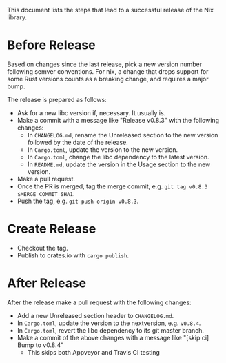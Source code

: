 This document lists the steps that lead to a successful release of the Nix
library.

# Before Release

Based on changes since the last release, pick a new version number
following semver conventions. For nix, a change that drops support for
some Rust versions counts as a breaking change, and requires a major bump.

The release is prepared as follows:

- Ask for a new libc version if, necessary. It usually is.
- Make a commit with a message like "Release v0.8.3" with the following
  changes:
  - In `CHANGELOG.md`, rename the Unreleased section to the new version
    followed by the date of the release.
  - In `Cargo.toml`, update the version to the new version.
  - In `Cargo.toml`, change the libc dependency to the latest version.
  - In `README.md`, update the version in the Usage section to the new
    version.
- Make a pull request.
- Once the PR is merged, tag the merge commit, e.g. `git tag v0.8.3
  $MERGE_COMMIT_SHA1`.
- Push the tag, e.g. `git push origin v0.8.3`.

# Create Release

- Checkout the tag.
- Publish to crates.io with `cargo publish`.

# After Release

After the release make a pull request with the following changes:

- Add a new Unreleased section header to `CHANGELOG.md`.
- In `Cargo.toml`, update the version to the nextversion, e.g.
  `v0.8.4`.
- In `Cargo.toml`, revert the libc dependency to its git master branch.
- Make a commit of the above changes with a message like "[skip ci] Bump to v0.8.4"
  - This skips both Appveyor and Travis CI testing
